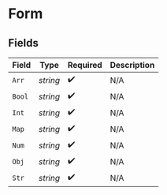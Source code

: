 # Form


## Fields

| Field              | Type               | Required           | Description        |
| ------------------ | ------------------ | ------------------ | ------------------ |
| `Arr`              | *string*           | :heavy_check_mark: | N/A                |
| `Bool`             | *string*           | :heavy_check_mark: | N/A                |
| `Int`              | *string*           | :heavy_check_mark: | N/A                |
| `Map`              | *string*           | :heavy_check_mark: | N/A                |
| `Num`              | *string*           | :heavy_check_mark: | N/A                |
| `Obj`              | *string*           | :heavy_check_mark: | N/A                |
| `Str`              | *string*           | :heavy_check_mark: | N/A                |